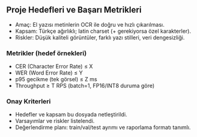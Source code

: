 ## Proje Hedefleri ve Başarı Metrikleri

- Amaç: El yazısı metinlerin OCR ile doğru ve hızlı çıkarılması.
- Kapsam: Türkçe ağırlıklı; latin charset (+ gerekiyorsa özel karakterler).
- Riskler: Düşük kaliteli görüntüler, farklı yazı stilleri, veri dengesizliği.

### Metrikler (hedef örnekleri)
- CER (Character Error Rate) ≤ X
- WER (Word Error Rate) ≤ Y
- p95 gecikme (tek görsel) ≤ Z ms
- Throughput ≥ T RPS (batch=1, FP16/INT8 duruma göre)

### Onay Kriterleri
- Hedefler ve kapsam bu dosyada netleştirildi.
- Varsayımlar ve riskler listelendi.
- Değerlendirme planı: train/val/test ayrımı ve raporlama formatı tanımlı.

